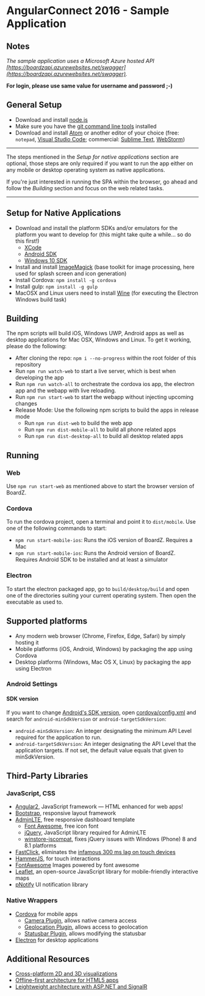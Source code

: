 # AngularConnect 2016 - Sample Application

## Notes
*The sample application uses a Microsoft Azure hosted API [https://boardzapi.azurewebsites.net/swagger](https://boardzapi.azurewebsites.net/swagger).*

**For login, please use same value for username and password ;-)**

## General Setup
* Download and install [node.js](https://nodejs.org/)
* Make sure you have the [git command line tools](https://git-scm.com/downloads) installed
* Download and install [Atom](https://atom.io/) or another editor of your choice (free: `notepad`, [Visual Studio Code](https://code.visualstudio.com/); commercial: [Sublime Text](https://www.sublimetext.com/), [WebStorm](https://www.jetbrains.com/webstorm/))

---
The steps mentioned in the *Setup for native applications* section are optional, those steps are only required if you want to run the app either on any mobile or desktop operating system as native applications.

If you're just interested in running the SPA within the browser, go ahead and follow the *Building* section and focus on the web related tasks.

---

## Setup for Native Applications
* Download and install the platform SDKs and/or emulators for the platform you want to develop for (this might take quite a while… so do this first!)
  * [XCode](https://developer.apple.com/xcode/download/)
  * [Android SDK](https://developer.android.com/sdk/index.html)
  * [Windows 10 SDK](https://dev.windows.com/en-us/downloads/windows-10-sdk)
* Install and install [ImageMagick](http://www.imagemagick.org/script/binary-releases.php) (base toolkit for image processing, here used for splash screen and icon generation)
* Install Cordova: `npm install -g cordova`
* Install gulp: `npm install -g gulp`
* MacOSX and Linux users need to install [Wine](https://wiki.winehq.org/) (for executing the Electron Windows build task)

## Building
The npm scripts will build iOS, Windows UWP, Android apps as well as desktop applications for Mac OSX, Windows and Linux.
To get it working, please do the following:

* After cloning the repo: `npm i --no-progress` within the root folder of this repository
* Run `npm run watch-web` to start a live server, which is best when developing the app
* Run `npm run watch-all` to orchestrate the cordova ios app, the electron app and the webapp with live reloading.
* Run `npm run start-web` to start the webapp without injecting upcoming changes
* Release Mode: Use the following npm scripts to build the apps in release mode
    * Run `npm run dist-web` to build the web app
    * Run `npm run dist-mobile-all` to build all phone related apps
    * Run `npm run dist-desktop-all` to build all desktop related apps

## Running

### Web

Use `npm run start-web` as mentioned above to start the browser version of BoardZ.

### Cordova

To run the cordova project, open a terminal and point it to `dist/mobile`. Use one of the following commands to start:

* `npm run start-mobile-ios`: Runs the iOS version of BoardZ. Requires a Mac
* `npm run start-mobile-ios`: Runs the Android version of BoardZ. Requires Android SDK to be installed and at least a simulator

### Electron

To start the electron packaged app, go to `build/desktop/build` and open one of the directories suiting your current operating system. Then open the executable as used to.

## Supported platforms
* Any modern web browser (Chrome, Firefox, Edge, Safari) by simply hosting it
* Mobile platforms (iOS, Android, Windows) by packaging the app using Cordova
* Desktop platforms (Windows, Mac OS X, Linux) by packaging the app using Electron

### Android Settings

#### SDK version

If you want to change [Android's SDK version](http://developer.android.com/guide/topics/manifest/uses-sdk-element.html), open [cordova/config.xml](cordova/config.xml) and search for `android-minSdkVersion` or `android-targetSdkVersion`:

* `android-minSdkVersion`: An integer designating the minimum API Level required for the application to run.
* `android-targetSdkVersion`: An integer designating the API Level that the application targets. If not set, the default value equals that given to minSdkVersion.

## Third-Party Libraries
### JavaScript, CSS
* [Angular2](https://angular.io/), JavaScript framework — HTML enhanced for web apps!
* [Bootstrap](http://getbootstrap.com/), responsive layout framework
* [AdminLTE](https://almsaeedstudio.com/preview), free responsive dashboard template
  * [Font Awesome](https://fortawesome.github.io/Font-Awesome/), free icon font
  * [jQuery](https://jquery.com/), JavaScript library required for AdminLTE
  * [winstore-jscompat](https://github.com/MSOpenTech/winstore-jscompat), fixes jQuery issues with Windows (Phone) 8 and 8.1 platforms
* [FastClick](https://github.com/ftlabs/fastclick), eliminates the [infamous 300 ms lag on touch devices](http://developer.telerik.com/featured/300-ms-click-delay-ios-8/)
* [HammerJS](http://hammerjs.github.io/), for touch interactions
* [FontAwesome](http://fontawesome.io) Images powered by font awesome
* [Leaflet](http://leafletjs.com/), an open-source JavaScript library for mobile-friendly interactive maps
* [pNotify](http://sciactive.com/pnotify/) UI notification library

### Native Wrappers
* [Cordova](https://cordova.apache.org/) for mobile apps
  * [Camera Plugin](https://github.com/apache/cordova-plugin-camera), allows native camera access
  * [Geolocation Plugin](https://github.com/apache/cordova-plugin-geolocation), allows access to geolocation
  * [Statusbar Plugin](https://github.com/apache/cordova-plugin-statusbar), allows modifying the statusbar
* [Electron](http://electron.atom.io/) for desktop applications

## Additional Resources
* [Cross-platform 2D and 3D visualizations](https://github.com/thinktecture/basta-herbst-2015-2d-3d)
* [Offline-first architecture for HTML5 apps](https://speakerdeck.com/christianweyer/auch-ohne-netz-offline-first-architekturen-fur-html5-apps)
* [Leightweight architecture with ASP.NET and SignalR](https://speakerdeck.com/christianweyer/fur-alle-leichtgewichtige-architekturen-mit-asp-dot-net-web-api-and-signalr)
